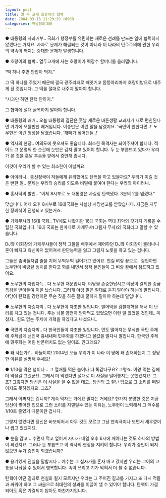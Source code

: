 ```yaml
---
layout: post
title: 열 두 고개 호랑이의 협박
date: 2004-03-13 11:29:29 +0900
categories: 깨달음의대화
---
```

● 대통령의 사과거부.. 국회가 행정부를 유린하는 새로운 선례를 만드는 일에 협력하지 않겠다는 거지요. 사과로 문제가 해결되는 것이 아니라 이 나라의 민주주의에 관한 우리의 약속이 깨지는 중대한 문제가 발생합니다.
  

  

  
● 호랑이의 협박.. 열두고개에 사는 호랑이가 떡장수 할머니를 을러댑니다.
  

  
“떡 하나 주면 안잡아 먹지.”
  

  
그 떡 하나를 주었기 때문에 결국 광주리째로 빼앗기고 몸뚱아리마저 호랑이밥으로 내주게 된 것입니다. 그 떡을 절대로 내주지 말아야 합니다.
  

  
“사과만 하면 탄핵 안하지.”
  

  
그 협박에 절대 굴복하지 말아야 합니다.
  

  

  
● 대통령의 쾌거.. 오늘 대통령의 결단은 훗날 새로운 바른생활 교과서가 새로 편찬된다면 거기에 오를만한 쾌거입니다. 이승만은 이런 말을 남겼지요. ‘국민이 원한다면..!’ 노무현은 이런 행장을 남겼습니다. ‘개떼가 짖어댄들..!’
  

  

  
● 역사의 현장.. 여의도에 못오셔도 좋습니다. 최소한 목격자는 되어주셔야 합니다. 적어도 그 운명의 한 순간에 눈만은 감지 말고 있어야 합니다. 두 눈 부릅뜨고 있다가 우리가 본 것을 훗날 후손들 앞에서 증언해 줍시다.
  

  

  
이것이 우리가 할 수 있는 최소한이 아닐까요.
  

  

  
● 아이러니.. 총선정국이 저들에게 유리했어도 탄핵을 하고 있을까요? 우리가 이길 것은 뻔한 일.. 문제는 우리의 승리를 되도록 비밀에 붙여야 한다는 우리의 아이러니.
  

  

  
● 홍사덕의 발언.. "어제 8시부로 노 대통령은 사실상 탄핵됐다. 3분의 2를 넘겼다.”
  
맞습니다. 어제 오후 8시부로 16대국회는 사실상 사망선고를 받았습니다. 지금은 지루한 장례식이 진행되고 있는거죠.
  

  

  
● 가케무샤의 16대 국회.. TV에도 나왔지만 16대 국회는 역대 최악의 갖가지 기록을 수립한 국회입니다. 16대 국회는 한마디로 가케무샤(그림자 무사)의 국회라고 말할 수 있습니다.
  

  
DJ와 이회창의 가케무샤들이 정작 그들을 배후에서 제어하던 DJ와 이회창이 물러나니 혼이 빠지고 육신마저 없어져서 판단능력을 잃고 그림자 노릇을 하고 있는 겁니다.
  

  
그들은 좀비들처럼 줄을 지어 뚜벅뚜벅 걸어가고 있어요. 천길 벼랑 끝으로.. 걸핏하면 노무현이 벼랑끝 정치를 한다고 화를 내면서 정작 본인들이 그 벼랑 끝에서 점프하고 있어요.
  

  

  
● 노무현의 자업자득.. 다 노무현 때문입니다. 야당을 존중한답시고 야당이 결의한 송금특검을 받아들여 이꼴 났습니다. 그러게 야당 말은 절대로 듣지 말아야 하는데 말입니다. 야당이 탄핵을 강행하던 무슨 짓을 하든 절대 굴하지 말아야 하는데 말입니다.
  

  

  
● 노무현의 자승자박.. 다 노무현이 자초한 일입니다. 빌어먹을 검찰개혁을 해서 이 난리를 치고 있는 겁니다. 주는 뇌물 얌전히 받아먹고 있었으면 이런 일 없었을 것인데.. 미쳤지.. 힘도 없는 주제에 개혁을 하겠다고 나섰으니..
  

  

  
● 국민의 자승자박.. 다 한국인들이 자초한 일입니다. 민도 떨어지는 무식한 국민 주제에 주제넘게 선진국 흉내내며 민주화를 하겠다고 꼴값을 떨다니 말입니다. 한국인 주제에 민주화는 어림 반푼어치도 없는 일이죠. 안그래요?
  

  

  
● 왜 사는가? .. 하늘이여! 2004년 오늘 우리가 이 나라 이 땅에 왜 존재하는지 그 정당한 이유를 설명해 주세요!
  

  

  
● 1/10을 먹은 넘이나 .. 그 열배를 먹은 놈이나 다 똑같다구요? 그렇죠. 이왕 먹는 김에 더 먹을걸 그랬군요. 그래서 더 먹었다면 절대로 이 사실을 털어놓지는 못했겠지요. 그쵸? 그렇다면 당신은 이 사실을 알 수 없을 테고.. 당신의 그 잘난 입으로 그 소리를 떠벌이지도 못하겠지요. 그쵸?
  

  
그래서 어쩌자는 겁니까? 계속 먹자는 거에요 말자는 거에요? 한가지 분명한 것은 지금 당신이 찢어진 입으로 그런 소리를 지껄일수 있는 이유는, 노무현이 노력해서 그 액수를 1/10로 줄였기 때문이란 겁니다.
  

  
그렇지 않았다면 당신은 바보되어서 아무 것도 모르고 그냥 연속극이나 보면서 새우깡이나 씹고 있겠지요.
  

  

  
● 눈을 감고 .. 수면제 먹고 엎어져 자다가 내일 오후 6시에 깨어나는 것도 하나의 방법이 되겠지요. 그러나 눈 부릅뜨고 이 역사의 현장을 지켜야 합니다. 우리가 증인이 되지 않으면 누가 증인이 되겠습니까?
  

  

  
● 용기있게 진실을 말합시다 .. 예수는 그 십자가를 혼자 매고 갔지만 우리는 그이의 고통을 나눠질 수 있어서 행복합니다. 속이 쓰리고 기가 막혀서 더 쓸 수 없습니다.
  

  
탄핵이 어떤 결과로 현실화 될지 모르지만 우리는 그 주어진 결과를 가지고 또 다시 적들과 싸워야 하고 그 싸움으로 최대한의 성과를 이끌어 낼 수 있어야 합니다. 탄핵이 가결되어도 혹은 가결되지 않아도 마찬가지입니다.
